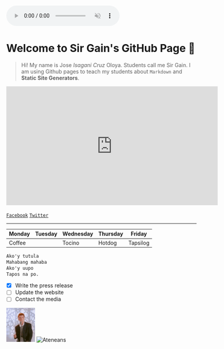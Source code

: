 <audio controls autoplay muted>
  <source src="dreams.mp3" type="audio/mpeg">
  Your browser does not support the audio element.
</audio>

# Welcome to Sir Gain's GitHub Page 🤞

>Hi! My name is Jose *Isagani Cruz* Oloya. Students call me Sir Gain. I am using Github pages to teach my students about `Markdown` and **Static Site Generators**.

<iframe width="560" height="315" src="https://www.youtube.com/embed/8Gv0H-vPoDc" title="YouTube video player" frameborder="0" allow="accelerometer; autoplay; clipboard-write; encrypted-media; gyroscope; picture-in-picture" allowfullscreen></iframe>

[`Facebook`](https://www.facebook.com/sirgain)
[`Twitter`](https://www.twitter.com/sirgain)

---

| Monday | Tuesday | Wednesday | Thursday | Friday |
|--------|---------|-----------|----------|--------|
| Coffee | | Tocino | Hotdog | Tapsilog | |

```
Ako'y tutula
Mahabang mahaba
Ako'y uupo
Tapos na po.
```

- [x] Write the press release
- [ ] Update the website
- [ ] Contact the media

![Rick Rolling](rickrolling.gif)
![Ateneans](https://jhsportal.adnu.edu.ph/pluginfile.php/1/theme_remui/section_html/942325426/welcomebg.png)


